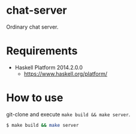 chat-server
================


Ordinary chat server.


Requirements
================

* Haskell Platform 2014.2.0.0
    * https://www.haskell.org/platform/


How to use
================

git-clone and execute `make build && make server`.

```bash
$ make build && make server
```

